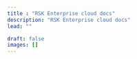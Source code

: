 ```yaml
---
title : "RSK Enterprise cloud docs"
description: "RSK Enterprise cloud docs"
lead: ""

draft: false
images: []
---
```


